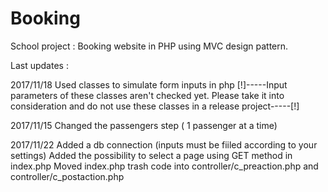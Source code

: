 # Booking
School project : Booking website in PHP using MVC design pattern.



Last updates :

2017/11/18
Used classes to simulate form inputs in php
[!]-----Input parameters of these classes aren't checked yet. Please take it into consideration and do not use these classes in a release project-----[!]

2017/11/15
Changed the passengers step ( 1 passenger at a time)

2017/11/22
Added a db connection (inputs must be fiiled according to your settings)
Added the possibility to select a page using GET method in index.php
Moved index.php trash code into controller/c_preaction.php and controller/c_postaction.php
